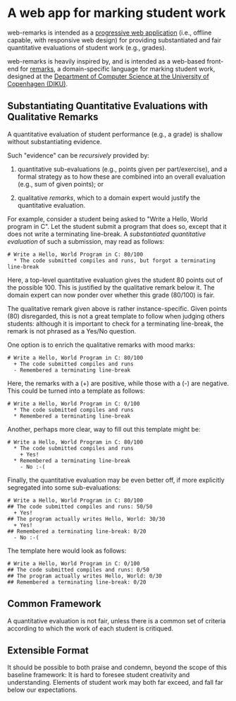 # A web app for marking student work

web-remarks is intended as a [progressive web
application](https://en.wikipedia.org/wiki/Progressive_web_applications)
(i.e., offline capable, with responsive web design) for providing
substantiated and fair quantitative evaluations of student work (e.g.,
grades).

web-remarks is heavily inspired by, and is intended as a web-based
front-end for [remarks](https://github.com/DIKU-EDU/remarks), a
domain-specific language for marking student work, designed at the
[Department of Computer Science at the University of Copenhagen
(DIKU)](https://di.ku.dk/).

## Substantiating Quantitative Evaluations with Qualitative Remarks

A quantitative evaluation of student performance (e.g., a grade) is
shallow without substantiating evidence.

Such "evidence" can be _recursively_ provided by:

1. quantitative sub-evaluations (e.g., points given per
part/exercise), and a formal strategy as to how these are combined
into an overall evaluation (e.g., sum of given points); or

2. qualitative _remarks_, which to a domain expert would justify the
quantitative evaluation.

For example, consider a student being asked to "Write a Hello, World
program in C". Let the student submit a program that does so, except
that it does not write a terminating line-break. A _substantiated
quantitative evaluation_ of such a submission, may read as follows:

```
# Write a Hello, World Program in C: 80/100
  * The code submitted compiles and runs, but forgot a terminating line-break
```

Here, a top-level quantitative evaluation gives the student 80 points
out of the possible 100. This is justified by the qualitative remark
below it. The domain expert can now ponder over whether this grade
(80/100) is fair.

The qualitative remark given above is rather instance-specific. Given
points (80) disregarded, this is not a great template to follow when
judging others students: although it is important to check for a
terminating line-break, the remark is not phrased as a Yes/No
question.

One option is to enrich the qualitative remarks with mood marks:

```
# Write a Hello, World Program in C: 80/100
  + The code submitted compiles and runs
  - Remembered a terminating line-break
```

Here, the remarks with a (+) are positive, while those with a (-) are
negative. This could be turned into a template as follows:

```
# Write a Hello, World Program in C: 0/100
  * The code submitted compiles and runs
  * Remembered a terminating line-break
```

Another, perhaps more clear, way to fill out this template might be:

```
# Write a Hello, World Program in C: 80/100
  * The code submitted compiles and runs
    + Yes!
  * Remembered a terminating line-break
    - No :-(
```

Finally, the quantitative evaluation may be even better off, if more
explicitly segregated into some sub-evaluations:

```
# Write a Hello, World Program in C: 80/100
## The code submitted compiles and runs: 50/50
  + Yes!
## The program actually writes Hello, World: 30/30
  + Yes!
## Remembered a terminating line-break: 0/20
  - No :-(
```

The template here would look as follows:

```
# Write a Hello, World Program in C: 0/100
## The code submitted compiles and runs: 0/50
## The program actually writes Hello, World: 0/30
## Remembered a terminating line-break: 0/20
```

## Common Framework

A quantitative evaluation is not fair, unless there is a common set of
criteria according to which the work of each student is critiqued.

## Extensible Format

It should be possible to both praise and condemn, beyond the scope of
this baseline framework: It is hard to foresee student creativity and
understanding. Elements of student work may both far exceed, and fall
far below our expectations.
